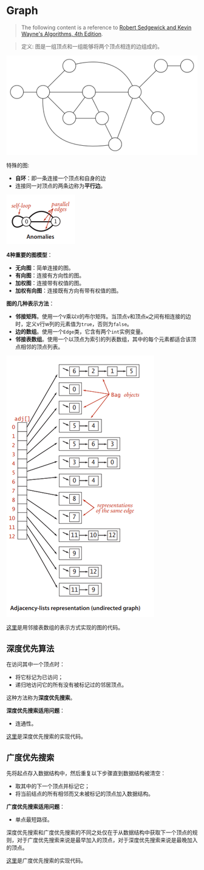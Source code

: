 # Graph

> The following content is a reference to [Robert Sedgewick and Kevin Wayne's Algorithms, 4th Edition](https://sedgewick.io/books/algorithms/).

> 定义: 图是一组顶点和一组能够将两个顶点相连的边组成的。

![image](https://github.com/janwee-sha/algorithms/blob/main/src/main/java/Graph/images/Graph.png)

特殊的图:

- **自环**：即一条连接一个顶点和自身的边
- 连接同一对顶点的两条边称为**平行边**。

![image](https://github.com/janwee-sha/algorithms/blob/main/src/main/java/Graph/images/Anomalies.png)

**4种重要的图模型**：

- **无向图**：简单连接的图。
- **有向图**：连接有方向性的图。
- **加权图**：连接带有权值的图。
- **加权有向图**：连接既有方向有带有权值的图。

**图的几种表示方法**：

- **邻接矩阵**。使用一个`V`乘以`V`的布尔矩阵。当顶点`v`和顶点`w`之间有相连接的边时，定义v行w列的元素值为`true`，否则为`false`。
- **边的数组**。使用一个`Edge`类，它含有两个`int`实例变量。
- **邻接表数组**。使用一个以顶点为索引的列表数组，其中的每个元素都适合该顶点相邻的顶点列表。

![image](https://github.com/janwee-sha/algorithms/blob/main/src/main/java/Graph/images/AdjListsRepresentation.png)

[这里](https://github.com/janwee-sha/algorithms/blob/main/src/main/java/Graph/Graph.java)是用邻接表数组的表示方式实现的图的代码。

## 深度优先算法

在访问其中一个顶点时：

- 将它标记为已访问；
- 递归地访问它的所有没有被标记过的邻居顶点。

这种方法称为**深度优先搜索**。

**深度优先搜索适用问题**：

- 连通性。

[这里](https://note.youdao.com/)是深度优先搜索的实现代码。

## 广度优先搜索

先将起点存入数据结构中，然后重复以下步骤直到数据结构被清空：

- 取其中的下一个顶点并标记它；
- 将当前结点的所有相邻而又未被标记的顶点加入数据结构。

**广度优先搜索适用问题**：

- 单点最短路径。

深度优先搜索和广度优先搜索的不同之处仅在于从数据结构中获取下一个顶点的规则，对于广度优先搜索来说是最早加入的顶点，对于深度优先搜索来说是最晚加入的顶点。

[这里](https://note.youdao.com/)是广度优先搜索的实现代码。